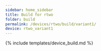 ```yaml
---
sidebar: home_sidebar
title: Build for rtwo
folder: build
permalink: /devices/rtwo/build/variant1/
device: rtwo_variant1
---
```

{% include templates/device_build.md %}
